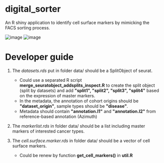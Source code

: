 # digital_sorter
An R shiny application to identify cell surface markers by mimicking the FACS sorting process.

![image](https://github.com/user-attachments/assets/fcd09b23-b6a3-44ea-b0c5-6eb0acc3b925)
![image](https://github.com/user-attachments/assets/57f5e78c-f19c-48f0-8e2c-9deb209d8bfb)


# Developer guide
1. The _datasets.rds_ put in folder data/ should be a SplitObject of seurat.
   - Could use a separated R script **merge_seuratobject_addsplits_inspect.R** to create the split object (split by datasets) 
      and add **"split1", "split2", "split3", "split4"** based on the expression of master markers.
   - In the metadata, the annotation of cohort origins should be **"dataset_origin"**,
                       sample types should be **"disease"**.
   - Metadata should contain **"annotation.l1"** and **"annotation.l2"** from reference-based annotation (Azimuth)                
   
2. The _markerlist.rds_ in folder data/ should be a list including master markers of interested cancer types.

3. The _cell.surface.marker.rds_ in folder data/ should be a vector of cell surface markers.
   - Could be renew by function **get_cell_markers()** in **util.R**
